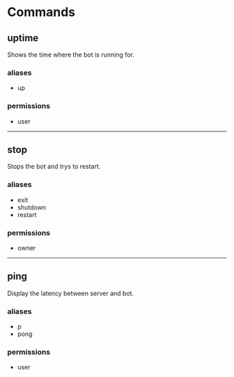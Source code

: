 # Commands

## uptime
Shows the time where the bot is running for.
### aliases
 - up
### permissions
 - user

---
## stop
Stops the bot and trys to restart.
### aliases
 - exit
 - shutdown
 - restart
### permissions
 - owner

 ---
## ping
Display the latency between server and bot.
### aliases
 - p
 - pong
### permissions
 - user
